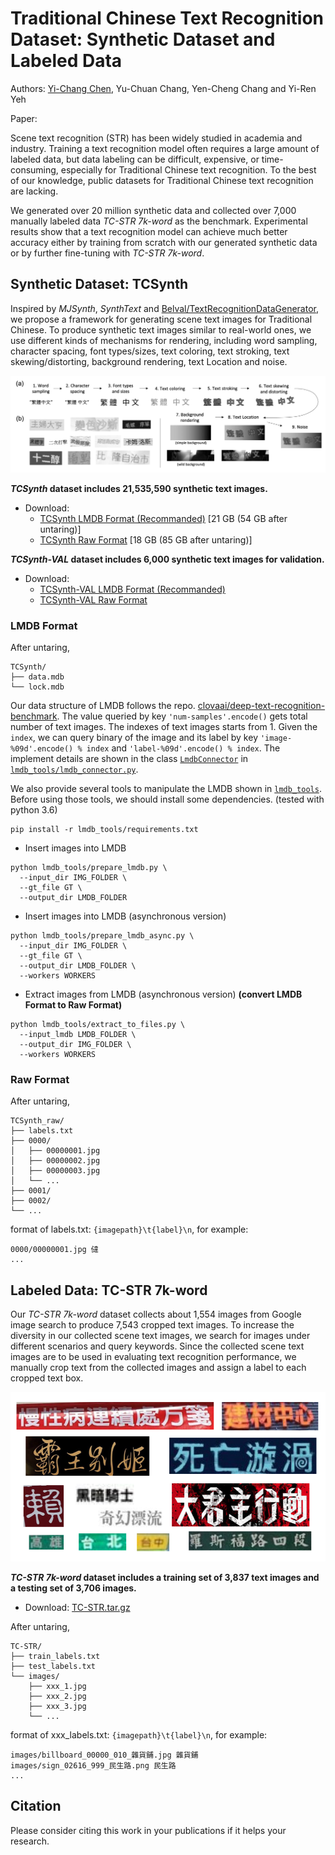 # Traditional Chinese Text Recognition Dataset: Synthetic Dataset and Labeled Data

Authors: [Yi-Chang Chen](https://github.com/GitYCC), Yu-Chuan Chang, Yen-Cheng Chang and Yi-Ren Yeh

Paper: 

Scene text recognition (STR) has been widely studied in academia and industry. Training a text recognition model often requires a large amount of labeled data, but data labeling can be difficult, expensive, or time-consuming, especially for Traditional Chinese text recognition. To the best of our knowledge, public datasets for Traditional Chinese text recognition are lacking. 

We generated over 20 million synthetic data and collected over 7,000 manually labeled data *TC-STR 7k-word* as the benchmark. Experimental results show that a text recognition model can achieve much better accuracy either by training from scratch with our generated synthetic data or by further fine-tuning with *TC-STR 7k-word*.

## Synthetic Dataset: TCSynth

Inspired by *MJSynth*, *SynthText* and [Belval/TextRecognitionDataGenerator](https://github.com/Belval/TextRecognitionDataGenerator), we propose a framework for generating scene text images for Traditional Chinese. To produce synthetic text images similar to real-world ones, we use different kinds of mechanisms for rendering, including word sampling, character spacing, font types/sizes, text coloring, text stroking, text skewing/distorting, background rendering, text Location and noise.

![synth_text_pipeline](misc/synth_text_pipeline.png)

***TCSynth* dataset includes 21,535,590 synthetic text images.**

- Download: 
    - [TCSynth LMDB Format (Recommanded)](https://storage.googleapis.com/esun-ai/TCSynth.tar.gz) [21 GB (54 GB after untaring)]
    - [TCSynth Raw Format](https://storage.googleapis.com/esun-ai/TCSynth_raw.tar.gz) [18 GB (85 GB after untaring)]

***TCSynth-VAL* dataset includes 6,000 synthetic text images for validation.**

- Download: 
    - [TCSynth-VAL LMDB Format (Recommanded)](https://storage.googleapis.com/esun-ai/TCSynth-VAL.tar.gz)
    - [TCSynth-VAL Raw Format](https://storage.googleapis.com/esun-ai/TCSynth-VAL_raw.tar.gz)

### LMDB Format

After untaring,

```
TCSynth/
├── data.mdb
└── lock.mdb
```

Our data structure of LMDB follows the repo. [clovaai/deep-text-recognition-benchmark](https://github.com/clovaai/deep-text-recognition-benchmark). The value queried by key `'num-samples'.encode()` gets total number of text images. The indexes of text images starts from 1. Given the `index`, we can query binary of the image and its label by key `'image-%09d'.encode() % index` and `'label-%09d'.encode() % index`. The implement details are shown in the class [`LmdbConnector`](https://github.com/GitYCC/traditional-chinese-text-recogn-dataset/blob/main/lmdb_tools/lmdb_connector.py#L7) in [`lmdb_tools/lmdb_connector.py`](./lmdb_tools/lmdb_connector.py).

We also provide several tools to manipulate the LMDB shown in [`lmdb_tools`](./lmdb_tools). Before using those tools, we should install some dependencies. (tested with python 3.6)

```
pip install -r lmdb_tools/requirements.txt
```

- Insert images into LMDB

```
python lmdb_tools/prepare_lmdb.py \
  --input_dir IMG_FOLDER \
  --gt_file GT \
  --output_dir LMDB_FOLDER
```

- Insert images into LMDB (asynchronous version)

```
python lmdb_tools/prepare_lmdb_async.py \
  --input_dir IMG_FOLDER \
  --gt_file GT \
  --output_dir LMDB_FOLDER \
  --workers WORKERS
```

- Extract images from LMDB (asynchronous version) **(convert LMDB Format to Raw Format)**

```
python lmdb_tools/extract_to_files.py \
  --input_lmdb LMDB_FOLDER \
  --output_dir IMG_FOLDER \
  --workers WORKERS
```

### Raw Format

After untaring,

```
TCSynth_raw/
├── labels.txt
├── 0000/
│   ├── 00000001.jpg
│   ├── 00000002.jpg
│   ├── 00000003.jpg
│   └── ...
├── 0001/
├── 0002/
└── ...
```

format of labels.txt: `{imagepath}\t{label}\n`, for example:

```
0000/00000001.jpg 㒓
...
```

## Labeled Data: TC-STR 7k-word

Our *TC-STR 7k-word* dataset collects about 1,554 images from Google image search to produce 7,543 cropped text images. To increase the diversity in our collected scene text images, we search for images under different scenarios and query keywords. Since the collected scene text images are to be used in evaluating text recognition performance, we manually crop text from the collected images and assign a label to each cropped text box. 

![TC-STR_demo](misc/TC-STR_demo.png)

***TC-STR 7k-word* dataset includes a training set of 3,837 text images and a testing set of 3,706 images.**

- Download: [TC-STR.tar.gz](https://storage.googleapis.com/esun-ai/TC-STR.tar.gz)

After untaring,

```
TC-STR/
├── train_labels.txt
├── test_labels.txt
└── images/
    ├── xxx_1.jpg
    ├── xxx_2.jpg
    ├── xxx_3.jpg
    └── ...
```

format of xxx_labels.txt: `{imagepath}\t{label}\n`, for example:

```
images/billboard_00000_010_雜貨鋪.jpg 雜貨鋪
images/sign_02616_999_民生路.png 民生路
...
```

## Citation

Please consider citing this work in your publications if it helps your research.
```
```
